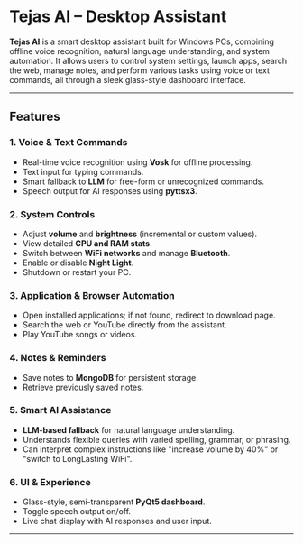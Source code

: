 # Tejas AI – Desktop Assistant

**Tejas AI** is a smart desktop assistant built for Windows PCs, combining offline voice recognition, natural language understanding, and system automation. It allows users to control system settings, launch apps, search the web, manage notes, and perform various tasks using voice or text commands, all through a sleek glass-style dashboard interface.

---

## Features

### 1. Voice & Text Commands
- Real-time voice recognition using **Vosk** for offline processing.
- Text input for typing commands.
- Smart fallback to **LLM** for free-form or unrecognized commands.
- Speech output for AI responses using **pyttsx3**.

### 2. System Controls
- Adjust **volume** and **brightness** (incremental or custom values).
- View detailed **CPU and RAM stats**.
- Switch between **WiFi networks** and manage **Bluetooth**.
- Enable or disable **Night Light**.
- Shutdown or restart your PC.

### 3. Application & Browser Automation
- Open installed applications; if not found, redirect to download page.
- Search the web or YouTube directly from the assistant.
- Play YouTube songs or videos.

### 4. Notes & Reminders
- Save notes to **MongoDB** for persistent storage.
- Retrieve previously saved notes.

### 5. Smart AI Assistance
- **LLM-based fallback** for natural language understanding.
- Understands flexible queries with varied spelling, grammar, or phrasing.
- Can interpret complex instructions like "increase volume by 40%" or "switch to LongLasting WiFi".

### 6. UI & Experience
- Glass-style, semi-transparent **PyQt5 dashboard**.
- Toggle speech output on/off.
- Live chat display with AI responses and user input.

---


